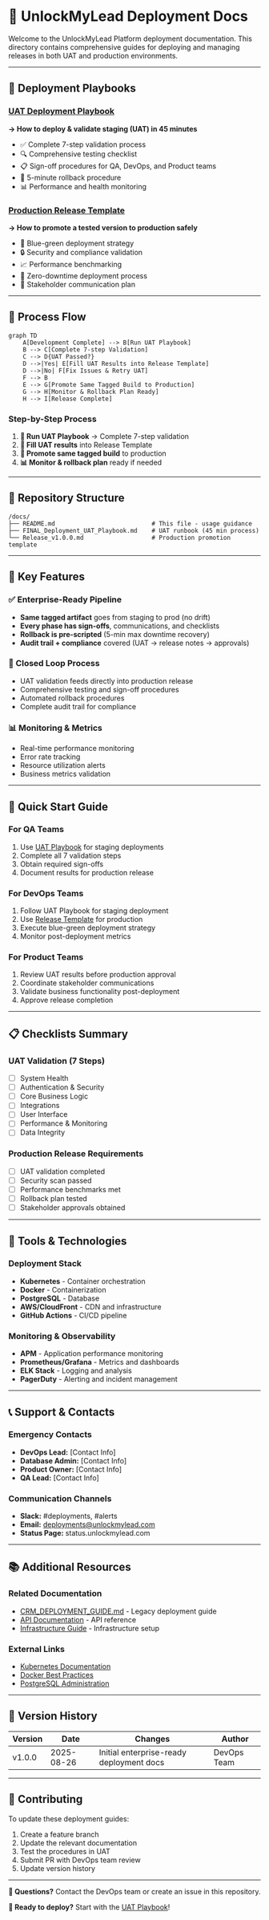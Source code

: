 # 📖 UnlockMyLead Deployment Docs

Welcome to the UnlockMyLead Platform deployment documentation. This directory contains comprehensive guides for deploying and managing releases in both UAT and production environments.

---

## 🔧 Deployment Playbooks

### [UAT Deployment Playbook](./FINAL_Deployment_UAT_Playbook.md)
**→ How to deploy & validate staging (UAT) in 45 minutes**

- ✅ Complete 7-step validation process
- 🔍 Comprehensive testing checklist
- 📋 Sign-off procedures for QA, DevOps, and Product teams
- 🚨 5-minute rollback procedure
- 📊 Performance and health monitoring

### [Production Release Template](./Release_v1.0.0.md)
**→ How to promote a tested version to production safely**

- 🎯 Blue-green deployment strategy
- 🔒 Security and compliance validation
- 📈 Performance benchmarking
- 🔄 Zero-downtime deployment process
- 📢 Stakeholder communication plan

---

## 🚀 Process Flow

```mermaid
graph TD
    A[Development Complete] --> B[Run UAT Playbook]
    B --> C[Complete 7-step Validation]
    C --> D{UAT Passed?}
    D -->|Yes| E[Fill UAT Results into Release Template]
    D -->|No| F[Fix Issues & Retry UAT]
    F --> B
    E --> G[Promote Same Tagged Build to Production]
    G --> H[Monitor & Rollback Plan Ready]
    H --> I[Release Complete]
```

### Step-by-Step Process

1. **🧪 Run UAT Playbook** → Complete 7-step validation
2. **📝 Fill UAT results** into Release Template
3. **🚀 Promote same tagged build** to production
4. **📊 Monitor & rollback plan** ready if needed

---

## 📁 Repository Structure

```
/docs/
├── README.md                           # This file - usage guidance
├── FINAL_Deployment_UAT_Playbook.md    # UAT runbook (45 min process)
└── Release_v1.0.0.md                   # Production promotion template
```

---

## 🎯 Key Features

### ✅ Enterprise-Ready Pipeline
- **Same tagged artifact** goes from staging to prod (no drift)
- **Every phase has sign-offs**, communications, and checklists
- **Rollback is pre-scripted** (5-min max downtime recovery)
- **Audit trail + compliance** covered (UAT → release notes → approvals)

### 🔄 Closed Loop Process
- UAT validation feeds directly into production release
- Comprehensive testing and sign-off procedures
- Automated rollback procedures
- Complete audit trail for compliance

### 📊 Monitoring & Metrics
- Real-time performance monitoring
- Error rate tracking
- Resource utilization alerts
- Business metrics validation

---

## 🚦 Quick Start Guide

### For QA Teams
1. Use [UAT Playbook](./FINAL_Deployment_UAT_Playbook.md) for staging deployments
2. Complete all 7 validation steps
3. Obtain required sign-offs
4. Document results for production release

### For DevOps Teams
1. Follow UAT Playbook for staging deployment
2. Use [Release Template](./Release_v1.0.0.md) for production
3. Execute blue-green deployment strategy
4. Monitor post-deployment metrics

### For Product Teams
1. Review UAT results before production approval
2. Coordinate stakeholder communications
3. Validate business functionality post-deployment
4. Approve release completion

---

## 📋 Checklists Summary

### UAT Validation (7 Steps)
- [ ] System Health
- [ ] Authentication & Security
- [ ] Core Business Logic
- [ ] Integrations
- [ ] User Interface
- [ ] Performance & Monitoring
- [ ] Data Integrity

### Production Release Requirements
- [ ] UAT validation completed
- [ ] Security scan passed
- [ ] Performance benchmarks met
- [ ] Rollback plan tested
- [ ] Stakeholder approvals obtained

---

## 🔧 Tools & Technologies

### Deployment Stack
- **Kubernetes** - Container orchestration
- **Docker** - Containerization
- **PostgreSQL** - Database
- **AWS/CloudFront** - CDN and infrastructure
- **GitHub Actions** - CI/CD pipeline

### Monitoring & Observability
- **APM** - Application performance monitoring
- **Prometheus/Grafana** - Metrics and dashboards
- **ELK Stack** - Logging and analysis
- **PagerDuty** - Alerting and incident management

---

## 📞 Support & Contacts

### Emergency Contacts
- **DevOps Lead:** [Contact Info]
- **Database Admin:** [Contact Info]
- **Product Owner:** [Contact Info]
- **QA Lead:** [Contact Info]

### Communication Channels
- **Slack:** #deployments, #alerts
- **Email:** deployments@unlockmylead.com
- **Status Page:** status.unlockmylead.com

---

## 📚 Additional Resources

### Related Documentation
- [CRM_DEPLOYMENT_GUIDE.md](../CRM_DEPLOYMENT_GUIDE.md) - Legacy deployment guide
- [API Documentation](../api/README.md) - API reference
- [Infrastructure Guide](../infrastructure/README.md) - Infrastructure setup

### External Links
- [Kubernetes Documentation](https://kubernetes.io/docs/)
- [Docker Best Practices](https://docs.docker.com/develop/dev-best-practices/)
- [PostgreSQL Administration](https://www.postgresql.org/docs/)

---

## 🔄 Version History

| Version | Date | Changes | Author |
|---------|------|---------|--------|
| v1.0.0 | 2025-08-26 | Initial enterprise-ready deployment docs | DevOps Team |

---

## 📝 Contributing

To update these deployment guides:

1. Create a feature branch
2. Update the relevant documentation
3. Test the procedures in UAT
4. Submit PR with DevOps team review
5. Update version history

---

**📧 Questions?** Contact the DevOps team or create an issue in this repository.

**🚀 Ready to deploy?** Start with the [UAT Playbook](./FINAL_Deployment_UAT_Playbook.md)!
